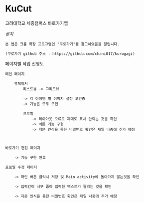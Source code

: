 # KuCut
 고려대학교 세종캠퍼스 바로가기앱

*공지*


	본 앱은 크롬 확장 프로그램인 "쿠로가기"를 참고하였음을 알립니다.
    
    (쿠로가기 github 주소 : https://github.com/chani017/kurogagi)

    
페이지별 작업 진행도
	
	메인 페이지
		
		뷰페이저
			리스트뷰 -> 그리드뷰

            -> 각 아이템 별 이미지 설정 고민중
            -> 기능은 모두 구현

			프로필
				-> 레이아웃 오류로 제대로 표시 안되는 것을 확인
                -> 버튼 기능 구현
                -> 지문 인식을 통한 비밀번호 확인은 제일 나중에 추가 예정



	바로가기 편집 페이지

		-> 기능 구현 완료

	프로필 수정 페이지

		-> 확인 버튼 클릭시 저장 및 Main activity에 돌아가지 않는것을 확인

        -> 입력칸이 너무 좁아 입력한 텍스트가 짤리는 것을 확인

        -> 지문 인식을 통한 비밀번호 확인은 제일 나중에 추가 예정